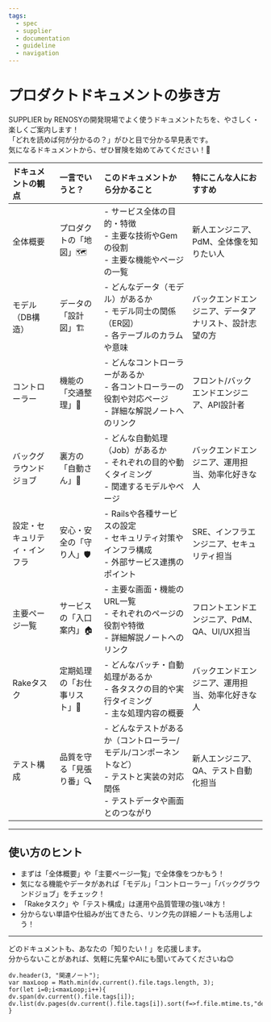 ```yaml
---
tags:
  - spec
  - supplier
  - documentation
  - guideline
  - navigation
---
```

# プロダクトドキュメントの歩き方

SUPPLIER by RENOSYの開発現場でよく使うドキュメントたちを、やさしく・楽しくご案内します！  
「どれを読めば何が分かるの？」がひと目で分かる早見表です。  
気になるドキュメントから、ぜひ冒険を始めてみてください！🚀

| ドキュメントの観点      | 一言でいうと？         | このドキュメントから分かること                                                           | 特にこんな人におすすめ                 |
| :------------- | :-------------- | :------------------------------------------------------------------------ | :-------------------------- |
| 全体概要           | プロダクトの「地図」🗺    | - サービス全体の目的・特徴<br>- 主要な技術やGemの役割<br>- 主要な機能やページの一覧                        | 新人エンジニア、PdM、全体像を知りたい人       |
| モデル（DB構造）      | データの「設計図」🏗     | - どんなデータ（モデル）があるか<br>- モデル同士の関係（ER図）<br>- 各テーブルのカラムや意味                    | バックエンドエンジニア、データアナリスト、設計志望の方 |
| コントローラー        | 機能の「交通整理」🚦     | - どんなコントローラーがあるか<br>- 各コントローラーの役割や対応ページ<br>- 詳細な解説ノートへのリンク                | フロント/バックエンドエンジニア、API設計者     |
| バックグラウンドジョブ    | 裏方の「自動さん」🤖     | - どんな自動処理（Job）があるか<br>- それぞれの目的や動くタイミング<br>- 関連するモデルやページ                  | バックエンドエンジニア、運用担当、効率化好きな人    |
| 設定・セキュリティ・インフラ | 安心・安全の「守り人」🛡   | - Railsや各種サービスの設定<br>- セキュリティ対策やインフラ構成<br>- 外部サービス連携のポイント                 | SRE、インフラエンジニア、セキュリティ担当      |
| 主要ページ一覧        | サービスの「入口案内」🏠   | - 主要な画面・機能のURL一覧<br>- それぞれのページの役割や特徴<br>- 詳細解説ノートへのリンク                    | フロントエンドエンジニア、PdM、QA、UI/UX担当 |
| Rakeタスク        | 定期処理の「お仕事リスト」📝 | - どんなバッチ・自動処理があるか<br>- 各タスクの目的や実行タイミング<br>- 主な処理内容の概要                     | バックエンドエンジニア、運用担当、効率化好きな人    |
| テスト構成          | 品質を守る「見張り番」🔍   | - どんなテストがあるか（コントローラー/モデル/コンポーネントなど）<br>- テストと実装の対応関係<br>- テストデータや画面とのつながり | 新人エンジニア、QA、テスト自動化担当         |

---

## 使い方のヒント

- まずは「全体概要」や「主要ページ一覧」で全体像をつかもう！
- 気になる機能やデータがあれば「モデル」「コントローラー」「バックグラウンドジョブ」をチェック！
- 「Rakeタスク」や「テスト構成」は運用や品質管理の強い味方！
- 分からない単語や仕組みが出てきたら、リンク先の詳細ノートも活用しよう！

---

どのドキュメントも、あなたの「知りたい！」を応援します。  
分からないことがあれば、気軽に先輩やAIにも聞いてみてくださいね😊 

```dataviewjs
dv.header(3, "関連ノート");
var maxLoop = Math.min(dv.current().file.tags.length, 3);
for(let i=0;i<maxLoop;i++){
dv.span(dv.current().file.tags[i]);
dv.list(dv.pages(dv.current().file.tags[i]).sort(f=>f.file.mtime.ts,"desc").limit(15).file.link);
}
```